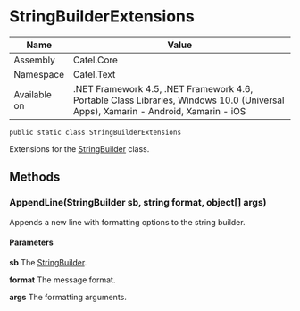 

# StringBuilderExtensions

Name|Value
---|---
Assembly|Catel.Core
Namespace|Catel.Text
Available on|.NET Framework 4.5, .NET Framework 4.6, Portable Class Libraries, Windows 10.0 (Universal Apps), Xamarin - Android, Xamarin - iOS

```
public static class StringBuilderExtensions
```

Extensions for the [StringBuilder](#) class.



## Methods

### AppendLine(StringBuilder sb, string format, object[] args)

Appends a new line with formatting options to the string builder.

#### Parameters

**sb**
The [StringBuilder](#).

**format**
The message format.

**args**
The formatting arguments.



